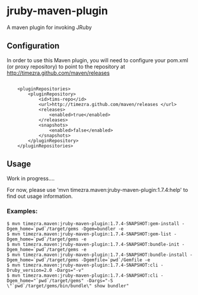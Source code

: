 jruby-maven-plugin
==================

A maven plugin for invoking JRuby

Configuration
----------------------------------------------------
In order to use this Maven plugin, you will need to configure your pom.xml (or proxy repository) to point to the repository at <http://timezra.github.com/maven/releases>

<code lang="xml">
&nbsp;&nbsp;&nbsp;&nbsp;&lt;pluginRepositories&gt;  
&nbsp;&nbsp;&nbsp;&nbsp;&nbsp;&nbsp;&nbsp;&nbsp;&lt;pluginRepository&gt;  
&nbsp;&nbsp;&nbsp;&nbsp;&nbsp;&nbsp;&nbsp;&nbsp;&nbsp;&nbsp;&nbsp;&nbsp;&lt;id&gt;tims-repo&lt;/id&gt;  
&nbsp;&nbsp;&nbsp;&nbsp;&nbsp;&nbsp;&nbsp;&nbsp;&nbsp;&nbsp;&nbsp;&nbsp;&lt;url&gt;http://timezra.github.com/maven/releases &lt;/url&gt;  
&nbsp;&nbsp;&nbsp;&nbsp;&nbsp;&nbsp;&nbsp;&nbsp;&nbsp;&nbsp;&nbsp;&nbsp;&lt;releases&gt;  
&nbsp;&nbsp;&nbsp;&nbsp;&nbsp;&nbsp;&nbsp;&nbsp;&nbsp;&nbsp;&nbsp;&nbsp;&nbsp;&nbsp;&nbsp;&nbsp;&lt;enabled&gt;true&lt;/enabled&gt;  
&nbsp;&nbsp;&nbsp;&nbsp;&nbsp;&nbsp;&nbsp;&nbsp;&nbsp;&nbsp;&nbsp;&nbsp;&lt;/releases&gt;  
&nbsp;&nbsp;&nbsp;&nbsp;&nbsp;&nbsp;&nbsp;&nbsp;&nbsp;&nbsp;&nbsp;&nbsp;&lt;snapshots&gt;  
&nbsp;&nbsp;&nbsp;&nbsp;&nbsp;&nbsp;&nbsp;&nbsp;&nbsp;&nbsp;&nbsp;&nbsp;&nbsp;&nbsp;&nbsp;&nbsp;&lt;enabled&gt;false&lt;/enabled&gt;  
&nbsp;&nbsp;&nbsp;&nbsp;&nbsp;&nbsp;&nbsp;&nbsp;&nbsp;&nbsp;&nbsp;&nbsp;&lt;/snapshots&gt;  
&nbsp;&nbsp;&nbsp;&nbsp;&nbsp;&nbsp;&nbsp;&nbsp;&lt;/pluginRepository&gt;  
&nbsp;&nbsp;&nbsp;&nbsp;&lt;/pluginRepositories&gt;
</code>

Usage
----------------------------------------------------
Work in progress....

For now, please use 'mvn timezra.maven:jruby-maven-plugin:1.7.4:help' to find out usage information.

### Examples: ###

    $ mvn timezra.maven:jruby-maven-plugin:1.7.4-SNAPSHOT:gem-install -Dgem_home=`pwd`/target/gems -Dgem=bundler -e
    $ mvn timezra.maven:jruby-maven-plugin:1.7.4-SNAPSHOT:gem-list -Dgem_home=`pwd`/target/gems -e
    $ mvn timezra.maven:jruby-maven-plugin:1.7.4-SNAPSHOT:bundle-init -Dgem_home=`pwd`/target/gems -e
    $ mvn timezra.maven:jruby-maven-plugin:1.7.4-SNAPSHOT:bundle-install -Dgem_home=`pwd`/target/gems -Dgemfile=`pwd`/Gemfile -e
    $ mvn timezra.maven:jruby-maven-plugin:1.7.4-SNAPSHOT:cli -Druby_version=2.0 -Dargs="-v"
    $ mvn timezra.maven:jruby-maven-plugin:1.7.4-SNAPSHOT:cli -Dgem_home="`pwd`/target/gems" -Dargs="-S \"`pwd`/target/gems/bin/bundle\" show bundler"
    
